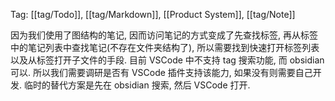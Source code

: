 Tag: [[tag/Todo]], [[tag/Markdown]], [[Product System]], [[tag/Note]]

因为我们使用了图结构的笔记, 因而访问笔记的方式变成了先查找标签, 再从标签中的笔记列表中查找笔记(不存在文件夹结构了), 所以需要找到快速打开标签列表以及从标签打开子文件的手段.
目前 VSCode 中不支持 tag 搜索功能, 而 obsidian 可以. 所以我们需要调研是否有 VSCode 插件支持该能力, 如果没有则需要自己开发. 临时的替代方案是先在 obsidian 搜索, 然后 VSCode 打开.
